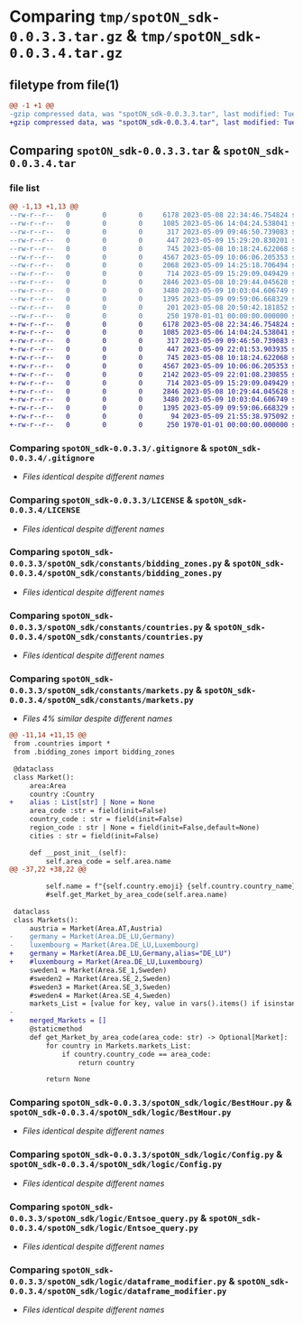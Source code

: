 # Comparing `tmp/spotON_sdk-0.0.3.3.tar.gz` & `tmp/spotON_sdk-0.0.3.4.tar.gz`

## filetype from file(1)

```diff
@@ -1 +1 @@
-gzip compressed data, was "spotON_sdk-0.0.3.3.tar", last modified: Tue May  9 15:29:24 2023, max compression
+gzip compressed data, was "spotON_sdk-0.0.3.4.tar", last modified: Tue May  9 22:02:11 2023, max compression
```

## Comparing `spotON_sdk-0.0.3.3.tar` & `spotON_sdk-0.0.3.4.tar`

### file list

```diff
@@ -1,13 +1,13 @@
--rw-r--r--   0        0        0     6178 2023-05-08 22:34:46.754824 spotON_sdk-0.0.3.3/.gitignore
--rw-r--r--   0        0        0     1085 2023-05-06 14:04:24.538041 spotON_sdk-0.0.3.3/LICENSE
--rw-r--r--   0        0        0      317 2023-05-09 09:46:50.739083 spotON_sdk-0.0.3.3/pyproject.toml
--rw-r--r--   0        0        0      447 2023-05-09 15:29:20.830201 spotON_sdk-0.0.3.3/spotON_sdk/__init__.py
--rw-r--r--   0        0        0      745 2023-05-08 10:18:24.622068 spotON_sdk-0.0.3.3/spotON_sdk/constants/bidding_zones.py
--rw-r--r--   0        0        0     4567 2023-05-09 10:06:06.205353 spotON_sdk-0.0.3.3/spotON_sdk/constants/countries.py
--rw-r--r--   0        0        0     2068 2023-05-09 14:25:18.706494 spotON_sdk-0.0.3.3/spotON_sdk/constants/markets.py
--rw-r--r--   0        0        0      714 2023-05-09 15:29:09.049429 spotON_sdk-0.0.3.3/spotON_sdk/logic/BestHour.py
--rw-r--r--   0        0        0     2846 2023-05-08 10:29:44.045628 spotON_sdk-0.0.3.3/spotON_sdk/logic/Config.py
--rw-r--r--   0        0        0     3480 2023-05-09 10:03:04.606749 spotON_sdk-0.0.3.3/spotON_sdk/logic/Entsoe_query.py
--rw-r--r--   0        0        0     1395 2023-05-09 09:59:06.668329 spotON_sdk-0.0.3.3/spotON_sdk/logic/dataframe_modifier.py
--rw-r--r--   0        0        0      201 2023-05-08 20:50:42.181852 spotON_sdk-0.0.3.3/tests/test.py
--rw-r--r--   0        0        0      250 1970-01-01 00:00:00.000000 spotON_sdk-0.0.3.3/PKG-INFO
+-rw-r--r--   0        0        0     6178 2023-05-08 22:34:46.754824 spotON_sdk-0.0.3.4/.gitignore
+-rw-r--r--   0        0        0     1085 2023-05-06 14:04:24.538041 spotON_sdk-0.0.3.4/LICENSE
+-rw-r--r--   0        0        0      317 2023-05-09 09:46:50.739083 spotON_sdk-0.0.3.4/pyproject.toml
+-rw-r--r--   0        0        0      447 2023-05-09 22:01:53.903935 spotON_sdk-0.0.3.4/spotON_sdk/__init__.py
+-rw-r--r--   0        0        0      745 2023-05-08 10:18:24.622068 spotON_sdk-0.0.3.4/spotON_sdk/constants/bidding_zones.py
+-rw-r--r--   0        0        0     4567 2023-05-09 10:06:06.205353 spotON_sdk-0.0.3.4/spotON_sdk/constants/countries.py
+-rw-r--r--   0        0        0     2142 2023-05-09 22:01:08.230855 spotON_sdk-0.0.3.4/spotON_sdk/constants/markets.py
+-rw-r--r--   0        0        0      714 2023-05-09 15:29:09.049429 spotON_sdk-0.0.3.4/spotON_sdk/logic/BestHour.py
+-rw-r--r--   0        0        0     2846 2023-05-08 10:29:44.045628 spotON_sdk-0.0.3.4/spotON_sdk/logic/Config.py
+-rw-r--r--   0        0        0     3480 2023-05-09 10:03:04.606749 spotON_sdk-0.0.3.4/spotON_sdk/logic/Entsoe_query.py
+-rw-r--r--   0        0        0     1395 2023-05-09 09:59:06.668329 spotON_sdk-0.0.3.4/spotON_sdk/logic/dataframe_modifier.py
+-rw-r--r--   0        0        0       94 2023-05-09 21:55:38.975092 spotON_sdk-0.0.3.4/tests/test.py
+-rw-r--r--   0        0        0      250 1970-01-01 00:00:00.000000 spotON_sdk-0.0.3.4/PKG-INFO
```

### Comparing `spotON_sdk-0.0.3.3/.gitignore` & `spotON_sdk-0.0.3.4/.gitignore`

 * *Files identical despite different names*

### Comparing `spotON_sdk-0.0.3.3/LICENSE` & `spotON_sdk-0.0.3.4/LICENSE`

 * *Files identical despite different names*

### Comparing `spotON_sdk-0.0.3.3/spotON_sdk/constants/bidding_zones.py` & `spotON_sdk-0.0.3.4/spotON_sdk/constants/bidding_zones.py`

 * *Files identical despite different names*

### Comparing `spotON_sdk-0.0.3.3/spotON_sdk/constants/countries.py` & `spotON_sdk-0.0.3.4/spotON_sdk/constants/countries.py`

 * *Files identical despite different names*

### Comparing `spotON_sdk-0.0.3.3/spotON_sdk/constants/markets.py` & `spotON_sdk-0.0.3.4/spotON_sdk/constants/markets.py`

 * *Files 4% similar despite different names*

```diff
@@ -11,14 +11,15 @@
 from .countries import *
 from .bidding_zones import bidding_zones
 
 @dataclass
 class Market():
     area:Area
     country :Country
+    alias : List[str] | None = None
     area_code :str = field(init=False)
     country_code : str = field(init=False)
     region_code : str | None = field(init=False,default=None)
     cities : str = field(init=False)
 
     def __post_init__(self):
         self.area_code = self.area.name
@@ -37,22 +38,22 @@
 
         self.name = f"{self.country.emoji} {self.country.country_name} {self.area_code} {self.cities}"
         #self.get_Market_by_area_code(self.area.name)
 
 dataclass
 class Markets():
     austria = Market(Area.AT,Austria)
-    germany = Market(Area.DE_LU,Germany)
-    luxembourg = Market(Area.DE_LU,Luxembourg)
+    germany = Market(Area.DE_LU,Germany,alias="DE_LU")
+    #luxembourg = Market(Area.DE_LU,Luxembourg)
     sweden1 = Market(Area.SE_1,Sweden)
     #sweden2 = Market(Area.SE_2,Sweden)
     #sweden3 = Market(Area.SE_3,Sweden)
     #sweden4 = Market(Area.SE_4,Sweden)
     markets_List = [value for key, value in vars().items() if isinstance(value, Market)]
-
+    merged_Markets = []
     @staticmethod
     def get_Market_by_area_code(area_code: str) -> Optional[Market]:
         for country in Markets.markets_List:
             if country.country_code == area_code:
                 return country
 
         return None
```

### Comparing `spotON_sdk-0.0.3.3/spotON_sdk/logic/BestHour.py` & `spotON_sdk-0.0.3.4/spotON_sdk/logic/BestHour.py`

 * *Files identical despite different names*

### Comparing `spotON_sdk-0.0.3.3/spotON_sdk/logic/Config.py` & `spotON_sdk-0.0.3.4/spotON_sdk/logic/Config.py`

 * *Files identical despite different names*

### Comparing `spotON_sdk-0.0.3.3/spotON_sdk/logic/Entsoe_query.py` & `spotON_sdk-0.0.3.4/spotON_sdk/logic/Entsoe_query.py`

 * *Files identical despite different names*

### Comparing `spotON_sdk-0.0.3.3/spotON_sdk/logic/dataframe_modifier.py` & `spotON_sdk-0.0.3.4/spotON_sdk/logic/dataframe_modifier.py`

 * *Files identical despite different names*

